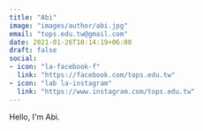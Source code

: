 ```yaml
---
title: "Abi"
image: "images/author/abi.jpg"
email: "tops.edu.tw@gmail.com"
date: 2021-01-26T10:14:19+06:00
draft: false
social:
- icon: "la-facebook-f"
  link: "https://facebook.com/tops.edu.tw"
- icon: "lab la-instagram"
  link: "https://www.instagram.com/tops.edu.tw"
---
```


Hello, I'm Abi.